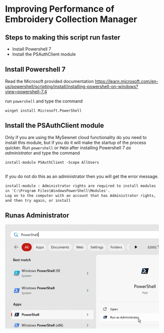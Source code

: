 # Improving Performance of Embroidery Collection Manager

## Steps to making this script run faster

- Install Powershell 7
- Install the PSAuthClient module

## Install Powershell 7

Read the Microsoft provided documentation 
https://learn.microsoft.com/en-us/powershell/scripting/install/installing-powershell-on-windows?view=powershell-7.4


run `powershell` and type the command
```
winget install Microsoft.PowerShell

```

## Install the PSAuthClient module

Only if you are using the MySewnet cloud functionality do you need to install this module, but if you do it will make the startup of the process quicker.
Run `powershell` or `PWSH` after installing Powershell 7 *as administrator* and type the command
```
install-module PSAuthClient -Scope AllUsers


```

If you do not do this as an administrator then you will get the error message.

```
install-module : Administrator rights are required to install modules in 'C:\Program Files\WindowsPowerShell\Modules'.
Log on to the computer with an account that has Administrator rights, and then try again, or install
```

## Runas Administrator
![img](docs/images/Start-runas-admin.png)